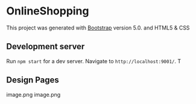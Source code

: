 # OnlineShopping

This project was generated with [Bootstrap](https://getbootstrap.com/docs/5.0/getting-started/introduction/) version 5.0. and HTML5 & CSS

## Development server

Run `npm start` for a dev server. Navigate to `http://localhost:9001/`. T

## Design Pages
image.png
image.png